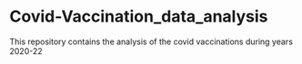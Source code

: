 # Covid-Vaccination_data_analysis
This repository contains the analysis of the covid vaccinations during years 2020-22
